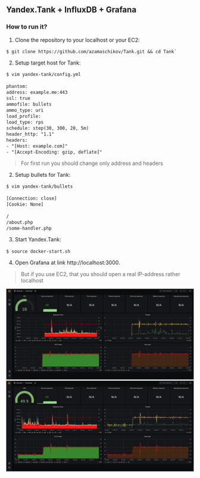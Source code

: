 ## Yandex.Tank + InfluxDB + Grafana

### How to run it?

1. Clone the repository to your localhost or your EC2:

```
$ git clone https://github.com/azamaschikov/Tank.git && cd Tank`
```

2. Setup target host for Tank:

```
$ vim yandex-tank/config.yml

phantom:
address: example.me:443
ssl: true
ammofile: bullets
ammo_type: uri
load_profile:
load_type: rps
schedule: step(30, 300, 20, 5m)
header_http: "1.1"
headers:
- "[Host: example.com]"
- "[Accept-Encoding: gzip, deflate]"
```

> For first run you should change only address and headers 

2. Setup bullets for Tank:

```
$ vim yandex-tank/bullets

[Connection: close]
[Cookie: None]

/
/about.php
/some-handler.php
```

3. Start Yandex.Tank:

`$ source docker-start.sh`

4. Open Grafana at link http://localhost:3000.

> But if you use EC2, that you should open a real IP-address rather localhost

![](Picture-1.png)
![](Picture-2.png)